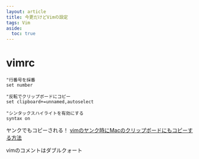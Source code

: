 ```yaml
---
layout: article
title: 今更だけどVimの設定
tags: Vim
aside:
  toc: true
---
```


# vimrc

```
"行番号を採番
set number

"反転でクリップボードにコピー
set clipboard+=unnamed,autoselect

"シンタックスハイライトを有効にする
syntax on
```

ヤンクでもコピーされる！
[vimのヤンク時にMacのクリップボードにもコピーする方法](https://yuu.1000quu.com/vim_yank_to_clipboard)

vimのコメントはダブルクォート
